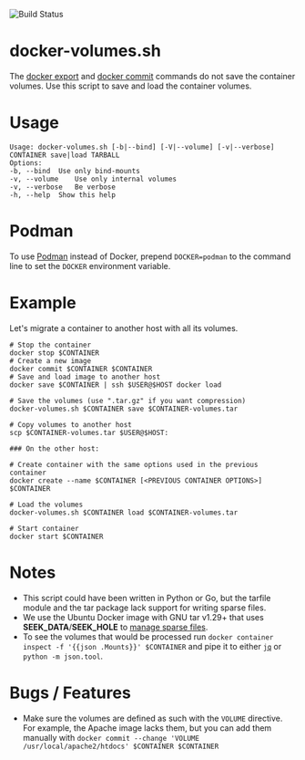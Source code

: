 ![Build Status](https://github.com/ricardobranco777/docker-volumes.sh/actions/workflows/ci.yml/badge.svg)

# docker-volumes.sh
The [docker export](https://docs.docker.com/engine/reference/commandline/export/) and [docker commit](https://docs.docker.com/engine/reference/commandline/commit/) commands do not save the container volumes. Use this script to save and load the container volumes.

# Usage

```
Usage: docker-volumes.sh [-b|--bind] [-V|--volume] [-v|--verbose] CONTAINER save|load TARBALL
Options:
-b, --bind	Use only bind-mounts
-v, --volume	Use only internal volumes
-v, --verbose	Be verbose
-h, --help	Show this help
```

# Podman

To use [Podman](https://podman.io) instead of Docker, prepend `DOCKER=podman` to the command line to set the `DOCKER` environment variable.

# Example

Let's migrate a container to another host with all its volumes.

```
# Stop the container 
docker stop $CONTAINER
# Create a new image
docker commit $CONTAINER $CONTAINER
# Save and load image to another host
docker save $CONTAINER | ssh $USER@$HOST docker load 

# Save the volumes (use ".tar.gz" if you want compression)
docker-volumes.sh $CONTAINER save $CONTAINER-volumes.tar

# Copy volumes to another host
scp $CONTAINER-volumes.tar $USER@$HOST:

### On the other host:

# Create container with the same options used in the previous container
docker create --name $CONTAINER [<PREVIOUS CONTAINER OPTIONS>] $CONTAINER

# Load the volumes
docker-volumes.sh $CONTAINER load $CONTAINER-volumes.tar

# Start container
docker start $CONTAINER
```

# Notes
* This script could have been written in Python or Go, but the tarfile module and the tar package lack support for writing sparse files.
* We use the Ubuntu Docker image with GNU tar v1.29+ that uses **SEEK\_DATA**/**SEEK\_HOLE** to [manage sparse files](https://www.gnu.org/software/tar/manual/html_chapter/tar_8.html#SEC137).
* To see the volumes that would be processed run `docker container inspect -f '{{json .Mounts}}' $CONTAINER` and pipe it to either [`jq`](https://stedolan.github.io/jq/) or `python -m json.tool`.

# Bugs / Features
* Make sure the volumes are defined as such with the `VOLUME` directive. For example, the Apache image lacks them, but you can add them manually with `docker commit --change 'VOLUME /usr/local/apache2/htdocs' $CONTAINER $CONTAINER`
